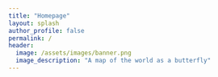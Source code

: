 ```yaml
---
title: "Homepage"
layout: splash
author_profile: false
permalink: /
header:
  image: /assets/images/banner.png
  image_description: "A map of the world as a butterfly"
---
```

